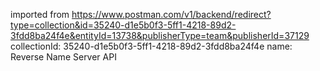 imported from https://www.postman.com/v1/backend/redirect?type=collection&id=35240-d1e5b0f3-5ff1-4218-89d2-3fdd8ba24f4e&entityId=13738&publisherType=team&publisherId=37129
collectionId: 35240-d1e5b0f3-5ff1-4218-89d2-3fdd8ba24f4e
name: Reverse Name Server API